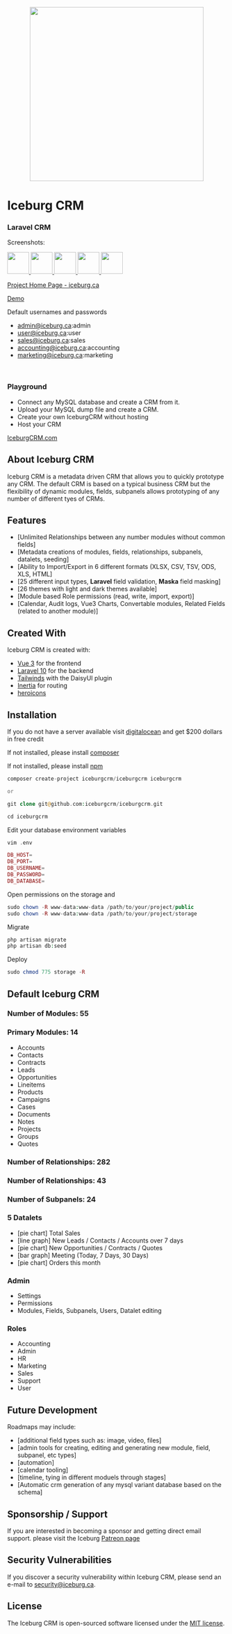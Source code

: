 <p align="center"><a href="https://www.iceburg.ca" target="_blank"><img src="https://www.iceburg.ca/images/iceburg.png" width="400"></a></p>

# Iceburg CRM
### Laravel CRM

Screenshots:
<p>
<a href="https://www.iceburg.ca/images/screenshot1.jpg" target="_blank">
	<img src="https://www.iceburg.ca/images/screenshot1.jpg" width="50" />
</a>
<a href="https://www.iceburg.ca/images/screenshot2.jpg" target="_blank">
	<img src="https://www.iceburg.ca/images/screenshot2.jpg" width="50" />
</a>
<a href="https://www.iceburg.ca/images/screenshot3.jpg" target="_blank">
	<img src="https://www.iceburg.ca/images/screenshot3.jpg" width="50" />
</a>
<a href="https://www.iceburg.ca/images/screenshot4.jpg" target="_blank">
	<img src="https://www.iceburg.ca/images/screenshot4.jpg" width="50" />
</a>
<a href="https://www.iceburg.ca/images/screenshot5.jpg" target="_blank">
	<img src="https://www.iceburg.ca/images/screenshot5.jpg" width="50" />
</a>
</p>

[Project Home Page - iceburg.ca](https://www.iceburg.ca)

[Demo](http://demo.iceburg.ca)


Default usernames and passwords

- admin@iceburg.ca:admin
- user@iceburg.ca:user
- sales@iceburg.ca:sales
- accounting@iceburg.ca:accounting
- marketing@iceburg.ca:marketing


<br />

### Playground
- Connect any MySQL database and create a CRM from it.  
- Upload your MySQL dump file and create a CRM.  
- Create your own IceburgCRM without hosting
- Host your CRM

[IceburgCRM.com](https://www.iceburgcrm.com)



## About Iceburg CRM

Iceburg CRM is a metadata driven CRM that allows you to quickly prototype any CRM.  The default CRM is based on a typical business CRM but the flexibility of dynamic modules, fields, subpanels allows prototyping of any number of different tyes of CRMs.   



## Features

- [Unlimited Relationships between any number modules without common fields]
- [Metadata creations of  modules, fields, relationships, subpanels, datalets, seeding]
- [Ability to Import/Export in 6 different formats (XLSX, CSV, TSV, ODS, XLS, HTML] 
- [25 different input types, <b>Laravel</b> field validation, <b>Maska</b> field masking]
- [26 themes with light and dark themes available]
- [Module based Role permissions (read, write, import, export)]
- [Calendar, Audit logs, Vue3 Charts, Convertable modules, Related Fields (related to another module)]


## Created With

Iceburg CRM is created with:
- [Vue 3](https://vuejs.org/) for the frontend
- [Laravel 10](https://laravel.com/) for the backend
- [Tailwinds](https://tailwindui.com/) with the DaisyUI plugin
- [Inertia](https://inertiajs.com/) for routing
- [heroicons](https://heroicons.com)
 

## Installation

If you do not have a server available visit [digitalocean](https://m.do.co/c/a52593511cc4) and get $200 dollars in free credit

If not installed, please install [composer](https://getcomposer.org/download/) 

If not installed, please install [npm](https://docs.npmjs.com/downloading-and-installing-node-js-and-npm/) 

```php
composer create-project iceburgcrm/iceburgcrm iceburgcrm

or 

git clone git@github.com:iceburgcrm/iceburgcrm.git

cd iceburgcrm
```

Edit your database environment variables 
```php
vim .env

DB_HOST=
DB_PORT=
DB_USERNAME=
DB_PASSWORD=
DB_DATABASE=

```

Open permissions on the storage and 
```php
sudo chown -R www-data:www-data /path/to/your/project/public
sudo chown -R www-data:www-data /path/to/your/project/storage
```

Migrate
```php
php artisan migrate
php artisan db:seed
```

Deploy
```php
sudo chmod 775 storage -R
```

## Default Iceburg CRM


### Number of Modules: 55


### Primary Modules: 14
- Accounts
- Contacts
- Contracts
- Leads
- Opportunities
- Lineitems
- Products
- Campaigns
- Cases
- Documents
- Notes
- Projects
- Groups
- Quotes

### Number of Relationships: 282

### Number of Relationships: 43


### Number of Subpanels: 24


### 5 Datalets
- [pie chart] Total Sales
- [line graph] New Leads / Contacts / Accounts over 7 days
- [pie chart] New Opportunities / Contracts / Quotes
- [bar graph] Meeting (Today, 7 Days, 30 Days)
- [pie chart] Orders this month


### Admin
- Settings
- Permissions
- Modules, Fields, Subpanels, Users, Datalet editing


### Roles
- Accounting
- Admin 
- HR 
- Marketing 
- Sales 
- Support 
- User



## Future Development

Roadmaps may include:

- [additional field types such as: image, video, files]
- [admin tools for creating, editing and generating new module, field, subpanel, etc types]
- [automation]
- [calendar tooling]
- [timeline, tying in different moduels through stages]
- [Automatic crm generation of any mysql variant database based on the schema]  


## Sponsorship / Support

If you are interested in becoming a sponsor and getting direct email support. please visit the Iceburg [Patreon page](https://patreon.com/iceburgcrm)



## Security Vulnerabilities

If you discover a security vulnerability within Iceburg CRM, please send an e-mail to [security@iceburg.ca](mailto:security@iceburg.ca). 


## License

The Iceburg CRM is open-sourced software licensed under the [MIT license](https://opensource.org/licenses/MIT).

